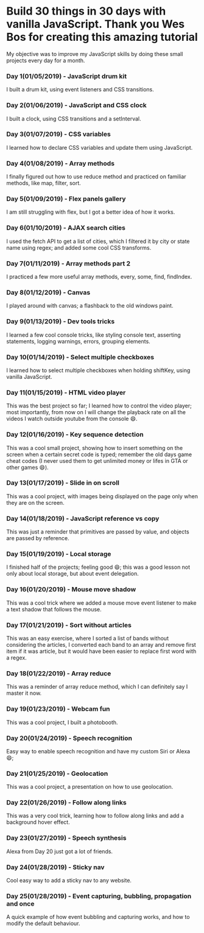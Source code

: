 <h1>Build 30 things in 30 days with vanilla JavaScript. Thank you Wes Bos for creating this amazing tutorial</h1>
My objective was to improve my JavaScript skills by doing these small projects every day for a month.
<h3>Day 1(01/05/2019) - JavaScript drum kit</h3>
I built a drum kit, using event listeners and CSS transitions.
<h3>Day 2(01/06/2019) - JavaScript and CSS clock</h3>
I built a clock, using CSS transitions and a setInterval.
<h3>Day 3(01/07/2019) - CSS variables</h3>
I learned how to declare CSS variables and update them using JavaScript.
<h3>Day 4(01/08/2019) - Array methods</h3>
I finally figured out how to use reduce method and practiced on familiar methods, like map, filter, sort.
<h3>Day 5(01/09/2019) - Flex panels gallery</h3>
I am still struggling with flex, but I got a better idea of how it works.
<h3>Day 6(01/10/2019) - AJAX search cities</h3>
I used the fetch API to get a list of cities, which I filtered it by city or state name using regex; and added some cool CSS transforms.
<h3>Day 7(01/11/2019) - Array methods part 2</h3>
I practiced a few more useful array methods, every, some, find, findIndex.
<h3>Day 8(01/12/2019) - Canvas</h3>
I played around with canvas; a flashback to the old windows paint.
<h3>Day 9(01/13/2019) - Dev tools tricks</h3>
I learned a few cool console tricks, like styling console text, asserting statements, logging warnings, errors, grouping elements.
<h3>Day 10(01/14/2019) - Select multiple checkboxes</h3>
I learned how to select multiple checkboxes when holding shiftKey, using vanilla JavaScript.
<h3>Day 11(01/15/2019) - HTML video player</h3>
This was the best project so far; I learned how to control the video player; most importantly, from now on I will change the playback rate on all the videos I watch outside youtube from the console 😄.
<h3>Day 12(01/16/2019) - Key sequence detection</h3>
This was a cool small project, showing how to insert something on the screen when a certain secret code is typed; remember the old days game cheat codes (I never used them to get unlimited money or lifes in GTA or other games 😄).
<h3>Day 13(01/17/2019) - Slide in on scroll</h3>
This was a cool project, with images being displayed on the page only when they are on the screen.
<h3>Day 14(01/18/2019) - JavaScript reference vs copy</h3>
This was just a reminder that primitives are passed by value, and objects are passed by reference.
<h3>Day 15(01/19/2019) - Local storage</h3>
I finished half of the projects; feeling good 😄; this was a good lesson not only about local storage, but about event delegation.
<h3>Day 16(01/20/2019) - Mouse move shadow</h3>
This was a cool trick where we added a mouse move event listener to make a text shadow that follows the mouse.
<h3>Day 17(01/21/2019) - Sort without articles</h3>
This was an easy exercise, where I sorted a list of bands without considering the articles, I converted each band to an array and remove first item if it was article, but it would have been easier to replace first word with a regex.
<h3>Day 18(01/22/2019) - Array reduce</h3>
This was a reminder of array reduce method, which I can definitely say I master it now.
<h3>Day 19(01/23/2019) - Webcam fun</h3>
This was a cool project, I built a photobooth.
<h3>Day 20(01/24/2019) - Speech recognition</h3>
Easy way to enable speech recognition and have my custom Siri or Alexa 😄;
<h3>Day 21(01/25/2019) - Geolocation</h3>
This was a cool project, a presentation on how to use geolocation.
<h3>Day 22(01/26/2019) - Follow along links</h3>
This was a very cool trick, learning how to follow along links and add a background hover effect.
<h3>Day 23(01/27/2019) - Speech synthesis</h3>
Alexa from Day 20 just got a lot of friends.
<h3>Day 24(01/28/2019) - Sticky nav</h3>
Cool easy way to add a sticky nav to any website.
<h3>Day 25(01/28/2019) - Event capturing, bubbling, propagation and once</h3>
A quick example of how event bubbling and capturing works, and how to modify the default behaviour.